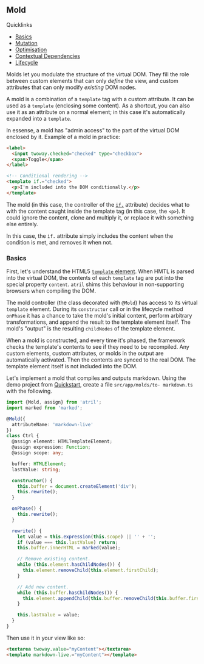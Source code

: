 ## Mold

<div class="info pad decorate-links">
  <p>Quicklinks</p>
  <ul>
    <li><a href="mold/#basics">Basics</a></li>
    <li><a href="mold/#mutation">Mutation</a></li>
    <li><a href="mold/#optimisation">Optimisation</a></li>
    <li><a href="mold/#contextual-dependencies">Contextual Dependencies</a></li>
    <li><a href="mold/#lifecycle">Lifecycle</a></li>
  </ul>
</div>

Molds let you modulate the structure of the virtual DOM. They fill the  role
between custom elements that can only _define_ the view, and custom attributes
that can only modify _existing_ DOM nodes.

A mold is a combination of a `template` tag with a custom attribute. It can be
used as a `template` (enclosing some content). As a shortcut, you can also use
it as an attribute on a normal element; in this case it's automatically expanded
into a `template`.

In essense, a mold has "admin access" to the part of the virtual DOM enclosed by
it. Example of a mold in practice:

```html
<label>
  <input twoway.checked="checked" type="checkbox">
  <span>Toggle</span>
</label>

<!-- Conditional rendering -->
<template if.="checked">
  <p>I'm included into the DOM conditionally.</p>
</template>
```

<template doc-demo.>
<div>
  <label>
    <input twoway.checked="checked" type="checkbox">
    <span>Toggle</span>
  </label>
</div>
<template if.="checked">
  <p>I'm included into the DOM conditionally.</p>
</template>
</template>

The mold (in this case, the controller of the [`if.`](if/) attribute) decides
what to with the content caught inside the template tag (in this case, the
`<p>`). It could ignore the content, clone and multiply it, or replace it with
something else entirely.

In this case, the `if.` attribute simply includes the content when the condition
is met, and removes it when not.

### Basics

First, let's understand the
HTML5 [`template` element](https://developer.mozilla.org/en-US/docs/Web/HTML/Element/template).
When HMTL is parsed into the virtual DOM, the contents of each `template` tag
are put into the special property `content`. `atril` shims this behaviour in
non-supporting browsers when compiling the DOM.

The mold controller (the class decorated with `@Mold`) has access to its virtual
`template` element. During its `constructor` call or in the lifecycle method
`onPhase` it has a chance to take the mold's initial content, perform arbitrary
transformations, and append the result to the template element itself. The
mold's "output" is the resulting `childNodes` of the template element.

When a mold is constructed, and every time it's phased, the framework checks the
template's contents to see if they need to be recompiled. Any custom elements,
custom attributes, or molds in the output are automatically activated. Then the
contents are synced to the real DOM. The template element itself is not included
into the DOM.

Let's implement a mold that compiles and outputs markdown. Using the demo
project from [Quickstart](quickstart/), create a file `src/app/molds/to-
markdown.ts` with the following.

<!--: <sf-collapse class="info">
  <input id="<%= uniqId() %>" type="checkbox">
  <label for="<%= lastUniqId() %>" class="pad">
    <sf-icon svg-icon.="question-circle" class="inline text-info"></sf-icon>
    Expand code.
  </label> :-->
```typescript
import {Mold, assign} from 'atril';
import marked from 'marked';

@Mold({
  attributeName: 'markdown-live'
})
class Ctrl {
  @assign element: HTMLTemplateElement;
  @assign expression: Function;
  @assign scope: any;

  buffer: HTMLElement;
  lastValue: string;

  constructor() {
    this.buffer = document.createElement('div');
    this.rewrite();
  }

  onPhase() {
    this.rewrite();
  }

  rewrite() {
    let value = this.expression(this.scope) || '' + '';
    if (value === this.lastValue) return;
    this.buffer.innerHTML = marked(value);

    // Remove existing content.
    while (this.element.hasChildNodes()) {
      this.element.removeChild(this.element.firstChild);
    }

    // Add new content.
    while (this.buffer.hasChildNodes()) {
      this.element.appendChild(this.buffer.removeChild(this.buffer.firstChild));
    }

    this.lastValue = value;
  }
}
```
<!--: </sf-collapse> :-->

Then use it in your view like so:

```html
<textarea twoway.value="myContent"></textarea>
<template markdown-live.="myContent"></template>
```

<template doc-demo.>
  <div class="flex space-out-h">
<textarea twoway.value="value" class="flex-1 text-monospace">
<!--:## Mold

Molds let you modulate the structure of the virtual DOM. They fill the role between custom elements that can only _define_ the view, and custom attributes that can only modify _existing_ DOM nodes.

In essense, a mold gives you "admin access" to the part of the virtual DOM enclosed by it. Example:

```html
<template if.="true">
  <p>I'm included into the DOM conditionally.</p>
</template>
```:-->
</textarea>
    <sf-article class="flex-1">
      <template markdown-live.="value"></template>
    </sf-article>
  </div>
</template>

Why go through all this fiddly DOM manipulation? Wouldn't it be easier to just
keep one element in the DOM and replace its `innerHTML` with the compiled
results?

For plain markdown, it would be. However, there's more to it:
* A mold may have any number of children, including zero, and its output is
  automatically included into the correct place in the DOM.
* The mold output is not inert HTML. It's automatically compiled and activated.

Let's see what happens if our markdown contains `atril` markup.

<template doc-demo.>
  <div class="flex space-out-h">
<textarea twoway.value="value" class="flex-1 text-monospace" rows="8">
<!--:<label>
  <input twoway.value="text"
         placeholder="write something...">
</label>

{{text}}:-->
</textarea>
    <sf-article class="flex-1">
      <template markdown-live.="value"></template>
    </sf-article>
  </div>
</template>

The contents of the `template` tag were automatically compiled by the framework
and activated just like a normal part of the view.

### Mutation

More often you want to use a mold to modify _existing_ virtual markup. In the
previous example, we used a separate input to generate the markdown. Now let's
put it directly into the template.

Here's the implementation:

<!--: <sf-collapse class="info">
  <input id="<%= uniqId() %>" type="checkbox">
  <label for="<%= lastUniqId() %>" class="pad">
    <sf-icon svg-icon.="question-circle" class="inline text-info"></sf-icon>
    Expand code.
  </label> :-->
```typescript
import {Mold, assign} from 'atril';
import marked from 'marked';

@Mold({
  attributeName: 'markdown'
})
class Ctrl {
  @assign element: HTMLTemplateElement;

  constructor() {
    let content = this.element.content;

    // Convert existing content into text.
    let buffer = document.createElement('div');
    while (content.hasChildNodes()) {
      buffer.appendChild(content.firstChild);
    }

    // Render into markdown.
    let result = marked(buffer.innerHTML);
    buffer.innerHTML = result;

    while (buffer.hasChildNodes()) {
      this.element.appendChild(buffer.removeChild(buffer.firstChild));
    }
  }
}
```
<!--: </sf-collapse> :-->

Use it in HTML like so:

```html
<template markdown.>
## Header

* list item
* list item
</template>
```

The mold automatically converts its content into markdown, and here's the result:

<template doc-demo.>
<!--: <template markdown.>
## Header

* list item
* list item
</template> :-->
</template>

### Optimisation

By default, the framework automatically recompiles the mold's output (the
contents of the `template` tag). If you create new parts of the virtual DOM
that use `atril` features like custom elements, they will work automatically.

However, this has a performance cost. Because the framework doesn't know which
parts of the virtual DOM you could have modified, it has to scan the entire
subtree. If your mold reuses some parts of its virtual DOM, leaving them
unchanged between phases, you can "hint" the framework not to rescan them.

Excerpt from the `if.` implementation:

```typescript
@Mold({attributeName: 'if'})
class If {
  /* ... */

  constructor() {
      /* ... */
      Meta.getOrAddMeta(child).isDomImmutable = true;
      /* ... */
  }
}
```

The `Meta` object is a metadata container associated with each node in the
virtual DOM tree. The framework adds them automatically when compiling nodes,
but you can also add a meta to a newly created node.

If a node is marked as `isDomImmutable` in its metadata, the framework will
only compile it once, and skip on subsequent reflows. "Immutability" refers
to the inner DOM structure of that virtual element, and doesn't prevent DOM
updates like text interpolations.

By hinting which mold children won't change, you conserve a considerable amount
of performance.

### Contextual Dependencies

The framework uses a variant of dependency injection — _dependency assignment_ —
to give you contextual dependencies for each mold controller. To get hold of
them, use the `@assign` decorator (ES7/TypeScript) or the static `assign`
property on the constructor function (ES5).

A mold has the following contextual dependencies:
* `element` — the virtual `template` element;
* `attribute` — the associated
  [`Attr`](https://developer.mozilla.org/en-US/docs/Web/API/Attr) object on the
  template element;
* `hint` — the part in the attribute name after the dot;
* `expression` — the expression automatically compiled from the attribute value;
* `scope` — the abstract data context in which to execute the expression (`null`
  if the mold is not inside a custom element's view).

Example:

<!--: <div class="code-pair"> :-->
```typescript
import {Mold, assign} from 'atril';

@Mold({attributeName: 'my-mold'})
class Ctrl {
  @assign element: HTMLTemplateElement;
  @assign attribute: Attr;
  @assign hint: string;
  @assign expression: Function;
  @assign scope: any;

  constructor() {
    // <template my-mold.calc="2 + 2"></template>
    console.log(element);
    // my-mold.calc="2 + 2"
    console.log(attribute);
    // 'calc'
    console.log(hint);
    // function that returns 4
    console.log(expression);
    // outer viewmodel or null
    console.log(scope);
  }
}
```

```html
<div my-mold.calc="2 + 2"></div>
```
<!--: </div> :-->

<!--: <sf-collapse class="info">
  <input id="assign-es5" type="checkbox">
  <label for="assign-es5" class="pad">
    <sf-icon svg-icon.="info-circle" class="inline text-info"></sf-icon>
    Click for ES5 version.
  </label> :-->
```javascript
var Mold = require('atril').Mold;

Mold({attributeName: 'my-mold'})(function() {
  function Ctrl() {}

  // Property names to the left, dependency tokens to the right.
  Ctrl.assign = {
    element: 'element',
    attribute: 'attribute',
    hint: 'hint',
    expression: 'expression',
    scope: 'scope'
  };

  return Ctrl;
}());
```
<!--: </sf-collapse> :-->

### Lifecycle

A mold's life begins with a `constructor` call. In addition, it can define two
lifecycle methods: `onPhase` and `onDestroy`.

* `onPhase`

This is called whenever the framework reflows the tree of components and
bindings in response to user activity. For an example, see the
[`markdown-live.*`](mold/#basics) implementation above.

* `onDestroy`

When the root of this virtual DOM branch is irrevocably removed from the
hierarchy, this method is invoked on all components, attributes, and molds. You
can use this as a chance to free memory or perform other cleanup tasks. Example:

```typescript
class Ctrl {
  constructor() {
    createWastefulResource();
  }

  onDestroy() {
    deleteWastefulResource();
  }
}
```
